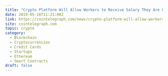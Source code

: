 ```yaml
---
title: "Crypto Platform Will Allow Workers to Receive Salary They Are Owed on Demand"
date: 2019-05-16T11:21:00Z
link: https://cointelegraph.com/news/crypto-platform-will-allow-workers-to-receive-salary-they-are-owed-on-demand?utm_medium=RSS&utm_source=hune
site: cointelegraph.com
topic: crypto
category:
  - Blockchain
  - Cryptocurrencies
  - Credit Cards
  - Startups
  - Ethereum
  - Smart Contracts
draft: false
---
```

